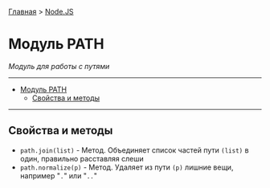 [Главная](../../README.md#readme) > [Node.JS](../README.md#readme)

# Модуль PATH

*Модуль для работы с путями*

***

- [Модуль PATH](#%D0%9C%D0%BE%D0%B4%D1%83%D0%BB%D1%8C-path)
  - [Свойства и методы](#%D0%A1%D0%B2%D0%BE%D0%B9%D1%81%D1%82%D0%B2%D0%B0-%D0%B8-%D0%BC%D0%B5%D1%82%D0%BE%D0%B4%D1%8B)

***

## Свойства и методы

* `path.join(list)` - Метод. Объединяет список частей пути `(list)` в один, правильно расставляя слеши
* `path.normalize(p)` - Метод. Удаляет из пути `(p)` лишние вещи, например "`.`" или "`..`"